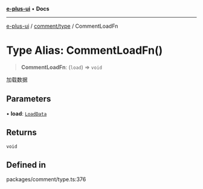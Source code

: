 [**e-plus-ui**](../../../README.md) • **Docs**

***

[e-plus-ui](../../../modules.md) / [comment/type](../README.md) / CommentLoadFn

# Type Alias: CommentLoadFn()

> **CommentLoadFn**: (`load`) => `void`

加载数据

## Parameters

• **load**: [`LoadData`](LoadData.md)

## Returns

`void`

## Defined in

packages/comment/type.ts:376
